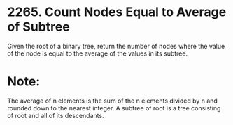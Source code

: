 # 2265. Count Nodes Equal to Average of Subtree

Given the root of a binary tree, return the number of nodes where the value of the node is 
equal to the average of the values in its subtree.

# Note:
The average of n elements is the sum of the n elements divided by n and rounded down to the 
nearest integer. A subtree of root is a tree consisting of root and all of its descendants.
